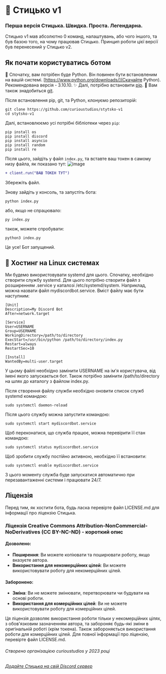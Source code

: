 # 🎈 Стицько v1
### Перша версія Стицька. Швидка. Проста. Легендарна.

Стицько v1 мав абсолютно 0 команд, налаштувань, або чого іншого, та був базою того, на чому працював Стицько.
Принцип роботи цієї версії був перенесений у Стицько v2.

## Як почати користуватись ботом
🐍 Спочатку, вам потрібен буде Python. Він повинен бути встановленим на вашій системі. [https://www.python.org/downloads/](Скачайте Python). Рекомендована версія - 3.10.10.
✨ Далі, потрібно встановити [pip](https://pip.pypa.io/en/stable/installation/).
🧵 Вам також знадобиться [git](https://git-scm.com/downloads).

Після встановлення pip, git, та Python, клонуємо репозиторій:
```
git clone https://github.com/curioustudios/stytsko-v1
cd stytsko-v1
```

Далі, встановлюємо усі потрібні бібліотеки через `pip`:
```
pip install os
pip install discord
pip install asyncio
pip install random
pip install re
```

Після цього, зайдіть у файл `index.py`, та вставте ваш токен в самому низу файла, як показано тут:
![image](https://user-images.githubusercontent.com/81514267/233098129-a32ee6a1-8218-45a2-9471-1bf9a0e6d625.png)
```diff
+ client.run("ВАШ ТОКЕН ТУТ")
```
Збережіть файл.

Знову зайдіть у консоль, та запустіть бота:
```
python index.py
```
або, якщо не спрацювало:
```
py index.py
```
також, можете спробувати:
```
python3 index.py
```

Це усе! Бот запущений.

## 🐧 Хостинг на Linux системах

Ми будемо використовувати systemd для цього.
Спочатку, необхідно створити службу systemd. Для цього потрібно створити файл з розширенням .service у каталозі /etc/systemd/system. Наприклад, можна назвати файл mydiscordbot.service. Вміст файлу має бути наступним:
```
[Unit]
Description=My Discord Bot
After=network.target

[Service]
User=USERNAME
Group=USERNAME
WorkingDirectory=/path/to/directory
ExecStart=/usr/bin/python /path/to/directory/index.py
Restart=always
RestartSec=10

[Install]
WantedBy=multi-user.target
```

У цьому файлі необхідно замінити USERNAME на ім'я користувача, від імені якого запускається бот. Також потрібно замінити /path/to/directory на шлях до каталогу з файлом index.py.

Після створення файлу служби необхідно оновити список служб systemd командою:
```
sudo systemctl daemon-reload
```
Після цього службу можна запустити командою:
```
sudo systemctl start mydiscordbot.service
```
Щоб переконатися, що служба працює, можна перевірити її стан командою:
```
sudo systemctl status mydiscordbot.service
```
Щоб зробити службу постійно активною, необхідно її встановити:
```
sudo systemctl enable mydiscordbot.service
```

З цього моменту служба буде запускатися автоматично при перезавантаженні системи і працювати 24/7.

## Ліцензія
Перед тим, як хостити бота, будь ласка перевірте файл LICENSE.md для інформації про ліцензію Стицька.

### Ліцензія Creative Commons Attribution-NonCommercial-NoDerivatives (CC BY-NC-ND) - короткий опис
#### Дозволено:
- **Поширення**: Ви можете копіювати та поширювати роботу, якщо вказуєте автора.
- **Використання для некомерційних цілей**: Ви можете використовувати роботу для некомерційних цілей.

#### Заборонено:
- **Зміна**: Ви не можете змінювати, перетворювати чи будувати на основі роботи.
- **Використання для комерційних цілей**: Ви не можете використовувати роботу для комерційних цілей.

Ця ліцензія дозволяє використання роботи тільки у некомерційних цілях, з обов'язковим зазначенням автора, та забороняє будь-які зміни в оригінальній роботі (крім токена). Також забороняється використання роботи для комерційних цілей. Для повної інформації про ліцензію, перевірте файл LICENSE.md.

###### Створено організацією curioustudios у 2023 році
###### [Додайте Стицька на свій Discord сервер](https://discord.com/oauth2/authorize?client_id=1072605270066344016&permissions=0&scope=bot%20applications.commands)
